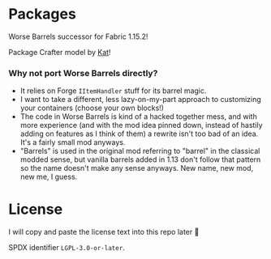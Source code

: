 Packages
========

Worse Barrels successor for Fabric 1.15.2!

Package Crafter model by [Kat](https://kat.blue)!

### Why not port Worse Barrels directly?

* It relies on Forge `IItemHandler` stuff for its barrel magic.
* I want to take a different, less lazy-on-my-part approach to customizing your containers (choose your own blocks!)
* The code in Worse Barrels is kind of a hacked together mess, and with more experience (and with the mod idea pinned down, instead of hastily adding on features as I think of them) a rewrite isn't too bad of an idea. It's a fairly small mod anyways.
* "Barrels" is used in the original mod referring to "barrel" in the classical modded sense, but vanilla barrels added in 1.13 don't follow that pattern so the name doesn't make any sense anyways. New name, new mod, new me, I guess.

# License

I will copy and paste the license text into this repo later :dragon:

SPDX identifier `LGPL-3.0-or-later`.